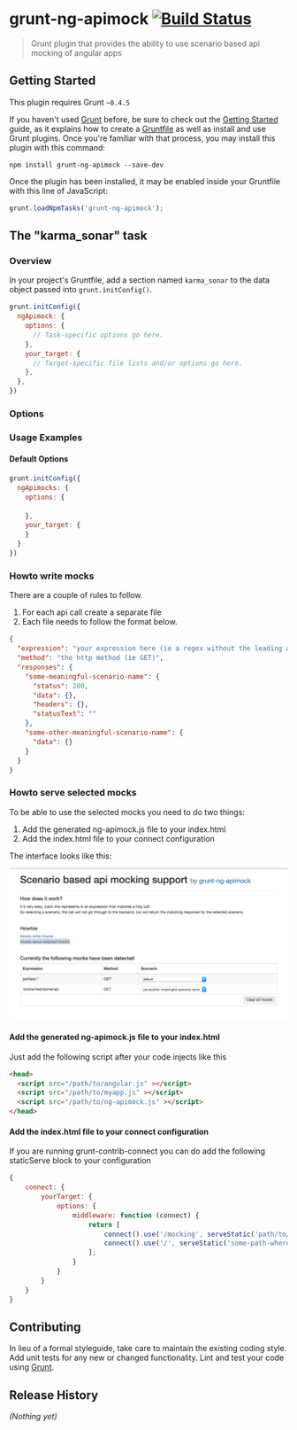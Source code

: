 # grunt-ng-apimock [![Build Status](https://travis-ci.org/mdasberg/grunt-ng-apimock.svg?branch=master)](https://travis-ci.org/mdasberg/grunt-ng-apimock)

> Grunt plugin that provides the ability to use scenario based api mocking of angular apps

## Getting Started
This plugin requires Grunt `~0.4.5`

If you haven't used [Grunt](http://gruntjs.com/) before, be sure to check out the [Getting Started](http://gruntjs.com/getting-started) guide, as it explains how to create a [Gruntfile](http://gruntjs.com/sample-gruntfile) as well as install and use Grunt plugins. Once you're familiar with that process, you may install this plugin with this command:

```shell
npm install grunt-ng-apimock --save-dev

```

Once the plugin has been installed, it may be enabled inside your Gruntfile with this line of JavaScript:

```js
grunt.loadNpmTasks('grunt-ng-apimock');

```

## The "karma_sonar" task

### Overview
In your project's Gruntfile, add a section named `karma_sonar` to the data object passed into `grunt.initConfig()`.

```js
grunt.initConfig({
  ngApimock: {
    options: {
      // Task-specific options go here.
    },
    your_target: {
      // Target-specific file lists and/or options go here.
    },
  },
})

```

### Options

### Usage Examples

#### Default Options

```js
grunt.initConfig({
  ngApimocks: {
    options: {
    
    },
    your_target: {      
    }
  }
})

```

### Howto write mocks
There are a couple of rules to follow.

1. For each api call create a separate file
2. Each file needs to follow the format below.

```json
{
  "expression": "your expression here (ie a regex without the leading and trailing '/' or a string)",
  "method": "the http method (ie GET)",
  "responses": {
    "some-meaningful-scenario-name": { 
      "status": 200,
      "data": {},
      "headers": {}, 
      "statusText": ""
    },
    "some-other-meaningful-scenario-name": {
      "data": {}
    }
  }
}

```

### Howto serve selected mocks
To be able to use the selected mocks you need to do two things:

1. Add the generated ng-apimock.js file to your index.html
2. Add the index.html file to your connect configuration

The interface looks like this:

![alt tag](https://github.com/mdasberg/grunt-ng-apimock/blob/master/img/web-interface-grunt-ng-apimock.png)

#### Add the generated ng-apimock.js file to your index.html
Just add the following script after your code injects like this

```html
<head>
  <script src="/path/to/angular.js" ></script>
  <script src="/path/to/myapp.js" ></script>
  <script src="/path/to/ng-apimock.js" ></script> 
</head>

```

#### Add the index.html file to your connect configuration
If you are running grunt-contrib-connect you can do add the following staticServe block to your configuration

```js
{
    connect: {
        yourTarget: {
            options: {
                middleware: function (connect) {
                    return [
                        connect().use('/mocking', serveStatic('path/to/the/generated/mocking/index.html')),
                        connect().use('/', serveStatic('some-path-where-your-sources-are'))
                    ];
                }
            }
        }
    }
}

```
## Contributing
In lieu of a formal styleguide, take care to maintain the existing coding style. Add unit tests for any new or changed functionality. Lint and test your code using [Grunt](http://gruntjs.com/).

## Release History
_(Nothing yet)_

